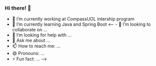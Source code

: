 ### Hi there! 👋


- 🔭 I’m currently working at CompassUOL intership program
- 🌱 I’m currently learning Java and Spring Boot
<-- - 👯 I’m looking to collaborate on ... 
- 🤔 I’m looking for help with ...
- 💬 Ask me about ...
- 📫 How to reach me: ...
- 😄 Pronouns: ...
- ⚡ Fun fact: ...
-->
